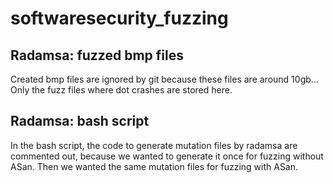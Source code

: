 # softwaresecurity_fuzzing

## Radamsa: fuzzed bmp files
Created bmp files are ignored by git because these files are around 10gb... Only the fuzz files where dot crashes are stored here.

## Radamsa: bash script
In the bash script, the code to generate mutation files by radamsa are commented out, because we wanted to generate it once for fuzzing without ASan. Then we wanted the same mutation files for fuzzing with ASan.
